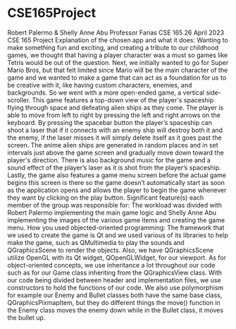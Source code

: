 # CSE165Project

Robert Palermo & Shelly Anne Abu
Professor Farias
CSE 165
26 April 2023
CSE 165 Project
Explanation of the chosen app and what it does:
Wanting to make something fun and exciting, and creating a tribute to our childhood games, 
we thought that having a player character was a must so games like Tetris would be out of the question. 
Next, we initially wanted to go for Super Mario Bros, but that felt limited since Mario will be the main character
of the game and we wanted to make a game that can act as a foundation for us to be creative with it, like having custom characters,
enemies, and backgrounds. So we went with a more open-ended game, a vertical side-scroller.
This game features a top-down view of the player's spaceship flying through space and defeating alien ships as they come.
The player is able to move from left to right by pressing the left and right arrows on the keyboard.
By pressing the spacebar button the player’s spaceship can shoot a laser that if it connects with an enemy ship will destroy both it and the enemy, 
if the laser misses it will simply delete itself as it goes past the screen. 
The anime alien ships are generated in random places and in set intervals just above the game screen and gradually move down toward the player's direction. 
There is also background music for the game and a sound effect of the player’s laser as it is shot from the player’s spaceship. Lastly, the game also features 
a game menu screen before the actual game begins this screen is there so the game doesn’t automatically start as soon as the application opens and allows 
the player to begin the game whenever they want by clicking on the play button.
Significant feature(s) each member of the group was responsible for:
The workload was divided with Robert Palermo implementing the main game logic and Shelly Anne Abu implementing the images of the various game items 
and creating the game menu.
How you used objected-oriented programming:
The framework that we used to create the game is Qt and we used various of its libraries to help make the game, such as QMultimedia to play the 
sounds and QGraphicsScene to render the objects. Also, we have QGraphicsScene utilize OpenGL with its Qt widget, QOpenGLWidget, for our viewport. 
As for object-oriented concepts, we use inheritance a lot throughout our code such as for our Game class inheriting from the QGraphicsView class. 
With our code being divided between header and implementation files, we use constructors to hold the functions of our code. 
We also use polymorphism for example our Enemy and Bullet classes both have the same base class, QGraphicsPixmapItem, 
but they do different things the move() function in the Enemy class moves the enemy down while in the Bullet class, it moves the bullet up.
